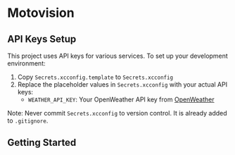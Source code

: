 # Motovision

## API Keys Setup

This project uses API keys for various services. To set up your development environment:

1. Copy `Secrets.xcconfig.template` to `Secrets.xcconfig`
2. Replace the placeholder values in `Secrets.xcconfig` with your actual API keys:
   - `WEATHER_API_KEY`: Your OpenWeather API key from [OpenWeather](https://openweathermap.org/api)

Note: Never commit `Secrets.xcconfig` to version control. It is already added to `.gitignore`.

## Getting Started